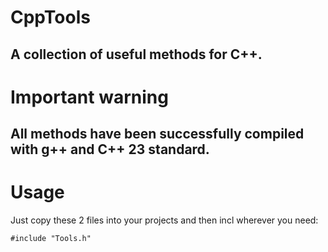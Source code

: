 # CppTools
A collection of useful methods for C++.
---
# Important warning
All methods have been successfully compiled with g++ and C++ 23 standard.
---
# Usage
Just copy these 2 files into your projects and then incl wherever you need:
```
#include "Tools.h"
```